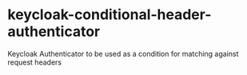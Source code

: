 # keycloak-conditional-header-authenticator

Keycloak Authenticator to be used as a condition for matching against request headers

